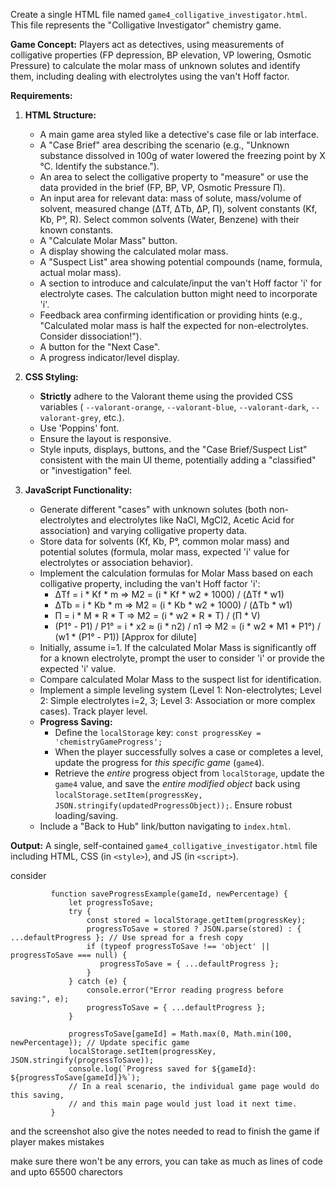 Create a single HTML file named `game4_colligative_investigator.html`. This file represents the "Colligative Investigator" chemistry game.

**Game Concept:** Players act as detectives, using measurements of colligative properties (FP depression, BP elevation, VP lowering, Osmotic Pressure) to calculate the molar mass of unknown solutes and identify them, including dealing with electrolytes using the van't Hoff factor.

**Requirements:**

1.  **HTML Structure:**
    *   A main game area styled like a detective's case file or lab interface.
    *   A "Case Brief" area describing the scenario (e.g., "Unknown substance dissolved in 100g of water lowered the freezing point by X °C. Identify the substance.").
    *   An area to select the colligative property to "measure" or use the data provided in the brief (FP, BP, VP, Osmotic Pressure Π).
    *   An input area for relevant data: mass of solute, mass/volume of solvent, measured change (ΔTf, ΔTb, ΔP, Π), solvent constants (Kf, Kb, P°, R). Select common solvents (Water, Benzene) with their known constants.
    *   A "Calculate Molar Mass" button.
    *   A display showing the calculated molar mass.
    *   A "Suspect List" area showing potential compounds (name, formula, actual molar mass).
    *   A section to introduce and calculate/input the van't Hoff factor 'i' for electrolyte cases. The calculation button might need to incorporate 'i'.
    *   Feedback area confirming identification or providing hints (e.g., "Calculated molar mass is half the expected for non-electrolytes. Consider dissociation!").
    *   A button for the "Next Case".
    *   A progress indicator/level display.

2.  **CSS Styling:**
    *   **Strictly** adhere to the Valorant theme using the provided CSS variables ( `--valorant-orange`, `--valorant-blue`, `--valorant-dark`, `--valorant-grey`, etc.).
    *   Use 'Poppins' font.
    *   Ensure the layout is responsive.
    *   Style inputs, displays, buttons, and the "Case Brief/Suspect List" consistent with the main UI theme, potentially adding a "classified" or "investigation" feel.

3.  **JavaScript Functionality:**
    *   Generate different "cases" with unknown solutes (both non-electrolytes and electrolytes like NaCl, MgCl2, Acetic Acid for association) and varying colligative property data.
    *   Store data for solvents (Kf, Kb, P°, common molar mass) and potential solutes (formula, molar mass, expected 'i' value for electrolytes or association behavior).
    *   Implement the calculation formulas for Molar Mass based on each colligative property, including the van't Hoff factor 'i':
        *   ΔTf = i * Kf * m => M2 = (i * Kf * w2 * 1000) / (ΔTf * w1)
        *   ΔTb = i * Kb * m => M2 = (i * Kb * w2 * 1000) / (ΔTb * w1)
        *   Π = i * M * R * T => M2 = (i * w2 * R * T) / (Π * V)
        *   (P1° - P1) / P1° = i * x2 ≈ (i * n2) / n1 => M2 = (i * w2 * M1 * P1°) / (w1 * (P1° - P1)) [Approx for dilute]
    *   Initially, assume i=1. If the calculated Molar Mass is significantly off for a known electrolyte, prompt the user to consider 'i' or provide the expected 'i' value.
    *   Compare calculated Molar Mass to the suspect list for identification.
    *   Implement a simple leveling system (Level 1: Non-electrolytes; Level 2: Simple electrolytes i=2, 3; Level 3: Association or more complex cases). Track player level.
    *   **Progress Saving:**
        *   Define the `localStorage` key: `const progressKey = 'chemistryGameProgress';`
        *   When the player successfully solves a case or completes a level, update the progress for *this specific game* (`game4`).
        *   Retrieve the *entire* progress object from `localStorage`, update the `game4` value, and save the *entire modified object* back using `localStorage.setItem(progressKey, JSON.stringify(updatedProgressObject));`. Ensure robust loading/saving.
    *   Include a "Back to Hub" link/button navigating to `index.html`.

**Output:** A single, self-contained `game4_colligative_investigator.html` file including HTML, CSS (in `<style>`), and JS (in `<script>`).


consider 

             function saveProgressExample(gameId, newPercentage) {
                 let progressToSave;
                 try {
                     const stored = localStorage.getItem(progressKey);
                     progressToSave = stored ? JSON.parse(stored) : { ...defaultProgress }; // Use spread for a fresh copy
                     if (typeof progressToSave !== 'object' || progressToSave === null) {
                        progressToSave = { ...defaultProgress };
                     }
                 } catch (e) {
                     console.error("Error reading progress before saving:", e);
                     progressToSave = { ...defaultProgress };
                 }

                 progressToSave[gameId] = Math.max(0, Math.min(100, newPercentage)); // Update specific game
                 localStorage.setItem(progressKey, JSON.stringify(progressToSave));
                 console.log(`Progress saved for ${gameId}: ${progressToSave[gameId]}%`);
                 // In a real scenario, the individual game page would do this saving,
                 // and this main page would just load it next time.
             }


and the screenshot
also give the notes needed to read to finish the game if player makes mistakes


make sure there won't be any errors, you can take as much as lines of code and upto 65500 charectors